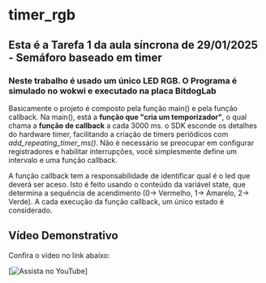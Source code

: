 # timer_rgb

## Esta é a Tarefa 1 da aula síncrona de 29/01/2025 - Semáforo baseado em timer
### Neste trabalho é usado um único LED RGB. O Programa é simulado no wokwi e executado na placa BitdogLab

Basicamente o projeto é composto pela função main() e pela função callback. 
Na main(), está a __função que "cria um temporizador"__, o qual chama a __função de callback__ a cada 3000 ms.
o SDK esconde os detalhes do hardware timer, facilitando a criação de timers periódicos com *add_repeating_timer_ms()*. 
Não é necessário se preocupar em configurar registradores e habilitar interrupções, você simplesmente define um intervalo e uma função callback.

A função callback tem a responsabilidade de identificar qual é o led que deverá ser aceso. Isto é feito usando o conteúdo da variável state, que determina
a sequência de acendimento (0-> Vermelho, 1-> Amarelo, 2-> Verde). A cada execução da função callback, um único estado é considerado.

## Vídeo Demonstrativo
Confira o vídeo no link abaixo:

[![Assista no YouTube](https://youtu.be/NQUnABE11w4)]

